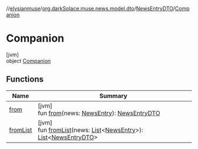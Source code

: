 //[elysianmuse](../../../../index.md)/[org.darkSolace.muse.news.model.dto](../../index.md)/[NewsEntryDTO](../index.md)/[Companion](index.md)

# Companion

[jvm]\
object [Companion](index.md)

## Functions

| Name                     | Summary                                                                                                                                                                                                                                                                                                                                             |
|--------------------------|-----------------------------------------------------------------------------------------------------------------------------------------------------------------------------------------------------------------------------------------------------------------------------------------------------------------------------------------------------|
| [from](from.md)          | [jvm]<br>fun [from](from.md)(news: [NewsEntry](../../../org.darkSolace.muse.news.model/-news-entry/index.md)): [NewsEntryDTO](../index.md)                                                                                                                                                                                                          |
| [fromList](from-list.md) | [jvm]<br>fun [fromList](from-list.md)(news: [List](https://kotlinlang.org/api/latest/jvm/stdlib/kotlin.collections/-list/index.html)&lt;[NewsEntry](../../../org.darkSolace.muse.news.model/-news-entry/index.md)&gt;): [List](https://kotlinlang.org/api/latest/jvm/stdlib/kotlin.collections/-list/index.html)&lt;[NewsEntryDTO](../index.md)&gt; |
